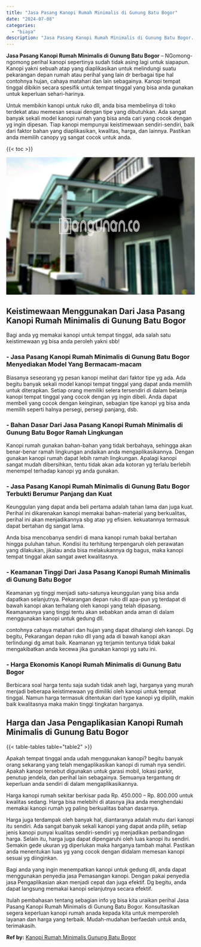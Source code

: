 ```yaml
---
title: "Jasa Pasang Kanopi Rumah Minimalis di Gunung Batu Bogor"
date: "2024-07-08"
categories: 
  - "biaya"
description: "Jasa Pasang Kanopi Rumah Minimalis di Gunung Batu Bogor. Itulah pembahasan tentang sebagian info yg bisa kita uraikan perihal Jasa Pasang Kanopi Rumah Minima..."
---
```


**Jasa Pasang Kanopi Rumah Minimalis di Gunung Batu Bogor** – NGomong-ngomong perihal kanopi sepertinya sudah tidak asing lagi untuk siapapun. Kanopi yakni sebuah atap yang diaplikasikan untuk melindungi suatu pekarangan depan rumah atau perihal yang lain dr berbagai tipe hal contohnya hujan, cahaya matahari dan lain sebagainya. Kanopi tempat tinggal dibikin secara spesifik untuk tempat tinggal yang bisa anda gunakan untuk keperluan sehari-harinya.

Untuk membikin kanopi untuk ruko dll, anda bisa membelinya di toko terdekat atau memesan sesuai dengan tipe yang dibutuhkan. Ada sangat banyak sekali model kanopi rumah yang bisa anda cari yang cocok dengan yg ingin dipesan. Tiap kanopi mempunyai keistimewaan sendiri-sendiri, baik dari faktor bahan yang diaplikasikan, kwalitas, harga, dan lainnya. Pastikan anda memilih canopy yg sangat cocok untuk anda.

{{< toc >}}

![Jasa Pasang Kanopi Rumah Minimalis di Gunung Batu Bogor](/images/harga-kanopi-minimalis-67.png)

## Keistimewaan Menggunakan Dari Jasa Pasang Kanopi Rumah Minimalis di Gunung Batu Bogor

Bagi anda yg memakai kanopi untuk tempat tinggal, ada salah satu keistimewaan yg bisa anda peroleh yakni sbb!

### \- Jasa Pasang Kanopi Rumah Minimalis di Gunung Batu Bogor Menyediakan Model Yang Bermacam-macam

Biasanya seseorang yg pesan kanopi melihat dari faktor tipe yg ada. Ada begitu banyak sekali model kanopi tempat tinggal yang dapat anda memilih untuk diterapkan. Setiap orang memiliki selera tersendiri di dalam belanja kanopi tempat tinggal yang cocok dengan yg ingin dibeli. Anda dapat membeli yang cocok dengan keinginan, sebagian tipe kanopi yg bisa anda memilih seperti halnya persegi, persegi panjang, dsb.

### \- Bahan Dasar Dari Jasa Pasang Kanopi Rumah Minimalis di Gunung Batu Bogor Ramah Lingkungan

Kanopi rumah gunakan bahan-bahan yang tidak berbahaya, sehingga akan benar-benar ramah lingkungan andaikan anda mengaplikasikannya. Dengan gunakan kanopi rumah dapat lebih ramah lingkungan. Apalagi kanopi sangat mudah dibersihkan, tentu tidak akan ada kotoran yg terlalu berlebih menempel terhadap kanopi yg anda gunakan.

### \- Jasa Pasang Kanopi Rumah Minimalis di Gunung Batu Bogor Terbukti Berumur Panjang dan Kuat

Keunggulan yang dapat anda beli pertama adalah tahan lama dan juga kuat. Perihal ini dikarenakan kanopi memakai bahan-material yang berkualitas, perihal ini akan menjadikannya sbg atap yg efisien. kekuatannya termasuk dapat bertahan dg sangat lama.

Anda bisa mencobanya sendiri di mana kanopi rumah bakal bertahan hingga puluhan tahun. Kondisi itu terhitung terpengaruh oleh perawatan yang dilakukan, jikalau anda bisa melakukannya dg bagus, maka kanopi tempat tinggal akan sangat awet kwalitasnya.

### \- Keamanan Tinggi Dari Jasa Pasang Kanopi Rumah Minimalis di Gunung Batu Bogor

Keamanan yg tinggi menjadi satu-satunya keunggulan yang bisa anda dapatkan selanjutnya. Pekarangan depan ruko dll apa-pun yg terdapat di bawah kanopi akan terhalang oleh kanopi yang telah dipasang. Keamanannya yang tinggi tentu akan sebabkan anda aman di dalam menggunakan kanopi untuk gedung dll.

contohnya cahaya matahari dan hujan yang dapat dihalangi oleh kanopi. Dg begitu, Pekarangan depan ruko dll yang ada di bawah kanopi akan terlindungi dg amat baik. Keamanan yg terjamin tentunya tidak bakal mengakibatkan anda kecewa jika gunakan kanopi yg satu ini.

### \- Harga Ekonomis Kanopi Rumah Minimalis di Gunung Batu Bogor

Berbicara soal harga tentu saja sudah tidak aneh lagi, harganya yang murah menjadi beberapa keistimewaan yg dimiliki oleh kanopi untuk tempat tinggal. Namun harga termasuk ditentukan dari type kanopi yg dipilih, makin baik kwalitasnya maka makin tinggi tingkatan harganya.

## Harga dan Jasa Pengaplikasian Kanopi Rumah Minimalis di Gunung Batu Bogor

{{< table-tables table="table2" >}}

Apakah tempat tinggal anda udah menggunakan kanopi? begitu banyak orang sekarang yang telah mengaplikasikan kanopi di rumah nya sendiri. Apakah kanopi tersebut digunakan untuk garasi mobil, lokasi parkir, penutup jendela, dan perihal lain sebagainya. Semuanya tergantung dr keperluan anda sendiri di dalam mengaplikasikannya.

Harga kanopi rumah sekitar berkisar pada Rp. 450.000 – Rp. 800.000 untuk kwalitas sedang. Harga bisa melebihi di atasnya jika anda menghendaki memakai kanopi rumah yg paling berkualitas bahan dasarnya.

Harga juga terdampak oleh banyak hal, diantaranya adalah mutu dari kanopi itu sendiri. Ada sangat banyak sekali kanopi yang dapat anda pilih, setiap jenis kanopi punyai kualitas sendiri-sendiri yg menjadikan perbandingan harga. Selain itu, harga juga dapat dipengaruhi oleh luas kanopi itu sendiri. Semakin gede ukuran yg diperlukan maka harganya tambah mahal. Pastikan anda menentukan luas yg yang cocok dengan didalam memesan kanopi sesuai yg diinginkan.

Bagi anda yang ingin menempatkan kanopi untuk gedung dll, anda dapat menggunakan penyedia jasa Pemasangan kanopi. Dengan pakai penyedia jasa Pengaplikasian akan menjadi cepat dan juga efektif. Dg begitu, anda dapat langsung memakai kanopi selanjutnya secara efektif.

Itulah pembahasan tentang sebagian info yg bisa kita uraikan perihal Jasa Pasang Kanopi Rumah Minimalis di Gunung Batu Bogor. Konsultasikan segera keperluan kanopi rumah anada kepada kita untuk memperoleh layanan dan harga yang terbaik. Mudah-mudahan berfaedah untuk anda, terimakasih.

**Ref by:**  [Kanopi Rumah Minimalis Gunung Batu Bogor](https://id.wikipedia.org/wiki/Kanopi)
